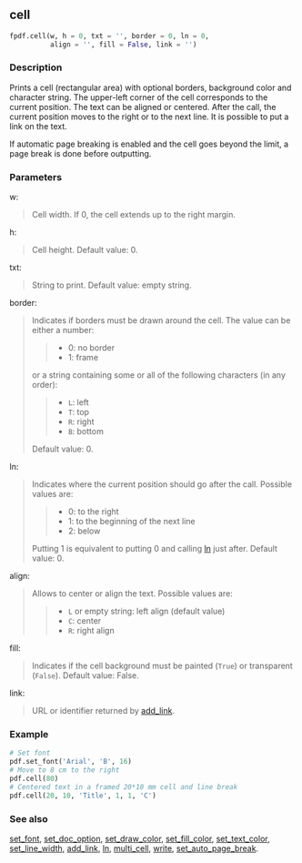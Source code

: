 ## cell ##

```python
fpdf.cell(w, h = 0, txt = '', border = 0, ln = 0, 
          align = '', fill = False, link = '')
```

### Description ###

Prints a cell (rectangular area) with optional borders, background color and 
character string. The upper-left corner of the cell corresponds to the current 
position. The text can be aligned or centered. After the call, the current 
position moves to the right or to the next line. It is possible to put a link 
on the text.

If automatic page breaking is enabled and the cell goes beyond the limit, a 
page break is done before outputting.

### Parameters ###

w:
> Cell width. If 0, the cell extends up to the right margin.

h:
> Cell height. Default value: 0.

txt:
> String to print. Default value: empty string.

border:
> Indicates if borders must be drawn around the cell. The value can be either a 
  number:
>>    * 0: no border
>>    * 1: frame
> 
> or a string containing some or all of the following characters (in any order):
>>    * `L`: left
>>    * `T`: top
>>    * `R`: right
>>    * `B`: bottom
> 
> Default value: 0.

ln:
> Indicates where the current position should go after the call. Possible 
  values are:
>>    * 0: to the right
>>    * 1: to the beginning of the next line
>>    * 2: below
> 
> Putting 1 is equivalent to putting 0 and calling [ln](ln.md) just after. 
  Default value: 0.

align:
> Allows to center or align the text. Possible values are:
>>    * `L` or empty string: left align (default value)
>>    * `C`: center
>>    * `R`: right align

fill:
> Indicates if the cell background must be painted (`True`) or transparent 
  (`False`). Default value: False.

link:
> URL or identifier returned by [add_link](add_link.md).

### Example ###

```python
# Set font
pdf.set_font('Arial', 'B', 16)
# Move to 8 cm to the right
pdf.cell(80)
# Centered text in a framed 20*10 mm cell and line break
pdf.cell(20, 10, 'Title', 1, 1, 'C')
```

### See also ###

[set_font](set_font.md), [set_doc_option](set_doc_option.md), 
[set_draw_color](set_draw_color.md), [set_fill_color](set_fill_color.md), 
[set_text_color](set_text_color.md), [set_line_width](set_line_width.md), 
[add_link](add_link.md), [ln](ln.md), [multi_cell](multi_cell.md), 
[write](write.md), [set_auto_page_break](set_auto_page_break.md).
